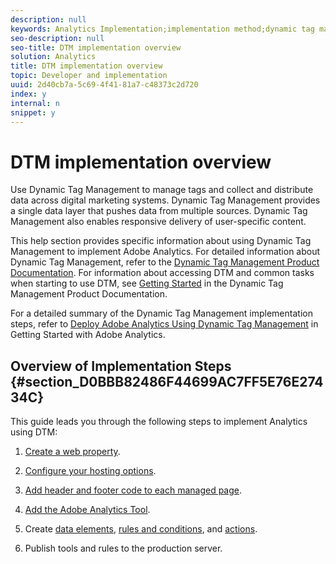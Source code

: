 ```yaml
---
description: null
keywords: Analytics Implementation;implementation method;dynamic tag management;dtm
seo-description: null
seo-title: DTM implementation overview
solution: Analytics
title: DTM implementation overview
topic: Developer and implementation
uuid: 2d40cb7a-5c69-4f41-81a7-c48373c2d720
index: y
internal: n
snippet: y
---
```


# DTM implementation overview

Use Dynamic Tag Management to manage tags and collect and distribute data across digital marketing systems. Dynamic Tag Management provides a single data layer that pushes data from multiple sources. Dynamic Tag Management also enables responsive delivery of user-specific content.

This help section provides specific information about using Dynamic Tag Management to implement Adobe Analytics. For detailed information about Dynamic Tag Management, refer to the [Dynamic Tag Management Product Documentation](https://marketing.adobe.com/resources/help/en_US/dtm/). For information about accessing DTM and common tasks when starting to use DTM, see [Getting Started](https://marketing.adobe.com/resources/help/en_US/dtm/get_started.html) in the Dynamic Tag Management Product Documentation.

For a detailed summary of the Dynamic Tag Management implementation steps, refer to [Deploy Adobe Analytics Using Dynamic Tag Management](https://marketing.adobe.com/resources/help/en_US/analytics/getting-started/add-adobe-analytics-dtm-tool.html) in Getting Started with Adobe Analytics.

## Overview of Implementation Steps {#section_D0BBB82486F44699AC7FF5E76E27434C}

This guide leads you through the following steps to implement Analytics using DTM:

1. [Create a web property](../../implement/c-implement-with-dtm/t-create-web-property.md#task_960467FBB7A54499AC228CB3AA3C4123). 
1. [Configure your hosting options](../../implement/c-implement-with-dtm/t-configure-hosting.md#task_EAD99BB391F544C0BB197D0B3D03EBAC). 
1. [Add header and footer code to each managed page](../../implement/c-implement-with-dtm/c-headers-footers/t-header-footer-code.md#task_43C8DD699A514638B0620775C06423E5). 
1. [Add the Adobe Analytics Tool](../../implement/c-implement-with-dtm/c-aa-tool/analytics-dtm.md#concept_FBA6679A0B79490F8296437F11E5E4F8). 
1. Create [data elements](../../implement/c-implement-with-dtm/t-data-element.md#task_962EF08CE2AE49B3B739295F6E4792C2), [rules and conditions](../../implement/c-implement-with-dtm/c-rules/t-rules-create.md#task_B7FB5ED415AF430C952265AC2835C0DB), and [actions](../../implement/c-implement-with-dtm/c-rules/t-rules-actions.md#task_94DFE0D8B53A43E2892851BABE381121). 

1. Publish tools and rules to the production server.

